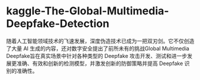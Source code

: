 # kaggle-The-Global-Multimedia-Deepfake-Detection
随着人工智能领域技术的飞速发展，深度伪造技术已成为一把双刃剑。它不仅创造了大量 AI 生成的内容，还对数字安全提出了前所未有的挑战Global Multimedia Deepfake旨在真实场景中针对各种类型的 Deepfake 攻击开发、测试和进一步发展更准确、有效和创新的检测模型，并激发创新的防御策略并提高 Deepfake 识别的准确性。
